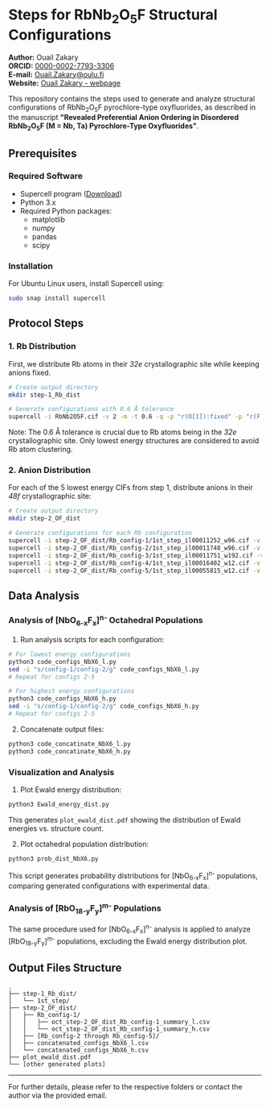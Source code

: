 # Steps for RbNb<sub>2</sub>O<sub>5</sub>F Structural Configurations

**Author:** Ouail Zakary  
**ORCID:** [0000-0002-7793-3306](https://orcid.org/0000-0002-7793-3306)  
**E-mail:** [Ouail.Zakary@oulu.fi](mailto:Ouail.Zakary@oulu.fi)  
**Website:** [Ouail Zakary - webpage](https://cc.oulu.fi/~nmrwww/members/Ouail_Zakary.html)

This repository contains the steps used to generate and analyze structural configurations of RbNb<sub>2</sub>O<sub>5</sub>F pyrochlore-type oxyfluorides, as described in the manuscript **"Revealed Preferential Anion Ordering in Disordered RbNb<sub>2</sub>O<sub>5</sub>F (M = Nb, Ta) Pyrochlore-Type Oxyfluorides"**.

## Prerequisites

### Required Software
- Supercell program ([Download](https://orex.github.io/supercell/))
- Python 3.x
- Required Python packages:
  - matplotlib
  - numpy
  - pandas
  - scipy

### Installation

For Ubuntu Linux users, install Supercell using:
```bash
sudo snap install supercell
```

## Protocol Steps

### 1. Rb Distribution

First, we distribute Rb atoms in their *32e* crystallographic site while keeping anions fixed.

```bash
# Create output directory
mkdir step-1_Rb_dist

# Generate configurations with 0.6 Å tolerance
supercell -i RbNb2O5F.cif -v 2 -m -t 0.6 -q -p "r(O[1]):fixed" -p "r(F[1]):fixed" -n l5 -o step-1_Rb_dist/1st_step
```

Note: The 0.6 Å tolerance is crucial due to Rb atoms being in the *32e* crystallographic site. Only lowest energy structures are considered to avoid Rb atom clustering.

### 2. Anion Distribution

For each of the 5 lowest energy CIFs from step 1, distribute anions in their *48f* crystallographic site:

```bash
# Create output directory
mkdir step-2_OF_dist

# Generate configurations for each Rb configuration
supercell -i step-2_OF_dist/Rb_config-1/1st_step_il00011252_w96.cif -v 2 -m -q -n l10000 -n h10000 -o step-2_OF_dist/Rb_config-1/2nd_step
supercell -i step-2_OF_dist/Rb_config-2/1st_step_il00011748_w96.cif -v 2 -m -q -n l10000 -n h10000 -o step-2_OF_dist/Rb_config-2/2nd_step
supercell -i step-2_OF_dist/Rb_config-3/1st_step_il00011751_w192.cif -v 2 -m -q -n l10000 -n h10000 -o step-2_OF_dist/Rb_config-3/2nd_step
supercell -i step-2_OF_dist/Rb_config-4/1st_step_il00016402_w12.cif -v 2 -m -q -n l10000 -n h10000 -o step-2_OF_dist/Rb_config-4/2nd_step
supercell -i step-2_OF_dist/Rb_config-5/1st_step_il00055815_w12.cif -v 2 -m -q -n l10000 -n h10000 -o step-2_OF_dist/Rb_config-5/2nd_step
```

## Data Analysis

### Analysis of [NbO<sub>6-x</sub>F<sub>x</sub>]<sup>n-</sup> Octahedral Populations

1. Run analysis scripts for each configuration:
```bash
# For lowest energy configurations
python3 code_configs_NbX6_l.py
sed -i "s/config-1/config-2/g" code_configs_NbX6_l.py
# Repeat for configs 2-5

# For highest energy configurations
python3 code_configs_NbX6_h.py
sed -i "s/config-1/config-2/g" code_configs_NbX6_h.py
# Repeat for configs 2-5
```

2. Concatenate output files:
```bash
python3 code_concatinate_NbX6_l.py
python3 code_concatinate_NbX6_h.py
```

### Visualization and Analysis

1. Plot Ewald energy distribution:
```bash
python3 Ewald_energy_dist.py
```
This generates `plot_ewald_dist.pdf` showing the distribution of Ewald energies vs. structure count.

2. Plot octahedral population distribution:
```bash
python3 prob_dist_NbX6.py
```
This script generates probability distributions for [NbO<sub>6-x</sub>F<sub>x</sub>]<sup>n-</sup> populations, comparing generated configurations with experimental data.

### Analysis of [RbO<sub>18-y</sub>F<sub>y</sub>]<sup>m-</sup> Populations

The same procedure used for [NbO<sub>6-x</sub>F<sub>x</sub>]<sup>n-</sup> analysis is applied to analyze [RbO<sub>18-y</sub>F<sub>y</sub>]<sup>m-</sup> populations, excluding the Ewald energy distribution plot.

## Output Files Structure

```
.
├── step-1_Rb_dist/
│   └── 1st_step/
├── step-2_OF_dist/
│   ├── Rb_config-1/
│   │   ├── oct_step-2_OF_dist_Rb_config-1_summary_l.csv
│   │   └── oct_step-2_OF_dist_Rb_config-1_summary_h.csv
│   ├── [Rb_config-2 through Rb_config-5]/
│   ├── concatenated_configs_NbX6_l.csv
│   └── concatenated_configs_NbX6_h.csv
├── plot_ewald_dist.pdf
└── [other generated plots]
```
---

For further details, please refer to the respective folders or contact the author via the provided email.
